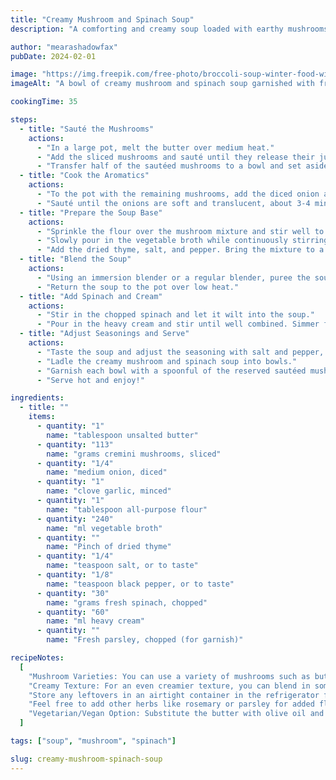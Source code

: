 ```yaml
---
title: "Creamy Mushroom and Spinach Soup"
description: "A comforting and creamy soup loaded with earthy mushrooms and nutritious spinach."

author: "mearashadowfax"
pubDate: 2024-02-01

image: "https://img.freepik.com/free-photo/broccoli-soup-winter-food-with-croutons-top-view_23-2148717339.jpg?t=st=1727547907~exp=1727551507~hmac=dbe6c57d6f7c33f5d33a567f68a5576dec2c704a1b4db9ee4e683e1bff947ec9&w=740"
imageAlt: "A bowl of creamy mushroom and spinach soup garnished with fresh parsley"

cookingTime: 35

steps:
  - title: "Sauté the Mushrooms"
    actions:
      - "In a large pot, melt the butter over medium heat."
      - "Add the sliced mushrooms and sauté until they release their juices and become golden brown, about 8-10 minutes."
      - "Transfer half of the sautéed mushrooms to a bowl and set aside for garnish."
  - title: "Cook the Aromatics"
    actions:
      - "To the pot with the remaining mushrooms, add the diced onion and minced garlic."
      - "Sauté until the onions are soft and translucent, about 3-4 minutes."
  - title: "Prepare the Soup Base"
    actions:
      - "Sprinkle the flour over the mushroom mixture and stir well to coat evenly. Cook for 2 minutes to remove the raw flour taste."
      - "Slowly pour in the vegetable broth while continuously stirring to prevent lumps from forming."
      - "Add the dried thyme, salt, and pepper. Bring the mixture to a simmer and cook for 10-12 minutes, stirring occasionally, until slightly thickened."
  - title: "Blend the Soup"
    actions:
      - "Using an immersion blender or a regular blender, puree the soup until smooth and creamy."
      - "Return the soup to the pot over low heat."
  - title: "Add Spinach and Cream"
    actions:
      - "Stir in the chopped spinach and let it wilt into the soup."
      - "Pour in the heavy cream and stir until well combined. Simmer for an additional 5 minutes, allowing the flavors to meld together."
  - title: "Adjust Seasonings and Serve"
    actions:
      - "Taste the soup and adjust the seasoning with salt and pepper, if needed."
      - "Ladle the creamy mushroom and spinach soup into bowls."
      - "Garnish each bowl with a spoonful of the reserved sautéed mushrooms and a sprinkle of freshly chopped parsley."
      - "Serve hot and enjoy!"

ingredients:
  - title: ""
    items:
      - quantity: "1"
        name: "tablespoon unsalted butter"
      - quantity: "113"
        name: "grams cremini mushrooms, sliced"
      - quantity: "1/4"
        name: "medium onion, diced"
      - quantity: "1"
        name: "clove garlic, minced"
      - quantity: "1"
        name: "tablespoon all-purpose flour"
      - quantity: "240"
        name: "ml vegetable broth"
      - quantity: ""
        name: "Pinch of dried thyme"
      - quantity: "1/4"
        name: "teaspoon salt, or to taste"
      - quantity: "1/8"
        name: "teaspoon black pepper, or to taste"
      - quantity: "30"
        name: "grams fresh spinach, chopped"
      - quantity: "60"
        name: "ml heavy cream"
      - quantity: ""
        name: "Fresh parsley, chopped (for garnish)"

recipeNotes:
  [
    "Mushroom Varieties: You can use a variety of mushrooms such as button mushrooms, shiitake, or portobello for different flavor profiles.",
    "Creamy Texture: For an even creamier texture, you can blend in some cooked potatoes or add a dollop of sour cream before serving.",
    "Store any leftovers in an airtight container in the refrigerator for up to 3 days. Reheat gently on the stovetop, adding a splash of broth or cream if needed to thin the soup.",
    "Feel free to add other herbs like rosemary or parsley for added flavor, or a pinch of nutmeg for a hint of warmth.",
    "Vegetarian/Vegan Option: Substitute the butter with olive oil and use coconut cream instead of heavy cream for a vegan-friendly version.",
  ]

tags: ["soup", "mushroom", "spinach"]

slug: creamy-mushroom-spinach-soup
---
```

